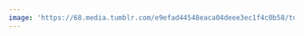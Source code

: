 ```yaml
---
image: 'https://68.media.tumblr.com/e9efad44548eaca04deee3ec1f4c0b58/tumblr_n7q45paYa91tbdx3so1_r1_1280.jpg'
---
```

